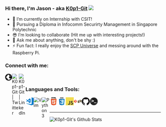 ### Hi there, I'm Jason - aka [K0p1-Git][website] <img src="https://user-images.githubusercontent.com/55252776/89190633-52f82a80-d5d4-11ea-9108-dcd620e4594a.gif" width="30px">

- 🔭 I’m currently on Internship with CSIT!
- 🌱 Pursuing a Diploma in Infocomm Securirty Management in Singapore Polytechnic
- 😎 I’m looking to collaborate (Hit me up with interesting projects!)
- 💬 Ask me about anything, don't be shy :) 
- ⚡ Fun fact: I really enjoy the [SCP Universe](http://www.scpwiki.com/) and messing around with the Raspberry Pi. 

### Connect with me:
[<img align="left" alt="K0p1-Git" width="22px" src="https://raw.githubusercontent.com/iconic/open-iconic/master/svg/globe.svg" />][website]
[<img align="left" alt="K0p1-Git | Twitter" width="22px" src="https://cdn.jsdelivr.net/npm/simple-icons@v3/icons/twitter.svg" />][twitter]
[<img align="left" alt="K0p1-Git | LinkedIn" width="22px" src="https://cdn.jsdelivr.net/npm/simple-icons@v3/icons/linkedin.svg" />][linkedin]

<br />

### Languages and Tools:
<img align="left" alt="Visual Studio Code" width="26px" src="https://raw.githubusercontent.com/github/explore/80688e429a7d4ef2fca1e82350fe8e3517d3494d/topics/visual-studio-code/visual-studio-code.png" />
<img align="left" alt="Vim" width="26px" src="https://user-images.githubusercontent.com/55252776/89188701-9735fb80-d5d1-11ea-8b60-bb622c497427.png" />
<img align="left" alt="Python 3" width="26px" src="https://user-images.githubusercontent.com/55252776/89188908-dd8b5a80-d5d1-11ea-8bde-00dd8db90a97.png" />
<img align="left" alt="HTML5" width="26px" src="https://raw.githubusercontent.com/github/explore/80688e429a7d4ef2fca1e82350fe8e3517d3494d/topics/html/html.png" />
<img align="left" alt="CSS3" width="26px" src="https://raw.githubusercontent.com/github/explore/80688e429a7d4ef2fca1e82350fe8e3517d3494d/topics/css/css.png" />
<img align="left" alt="JavaScript" width="26px" src="https://raw.githubusercontent.com/github/explore/80688e429a7d4ef2fca1e82350fe8e3517d3494d/topics/javascript/javascript.png"/>
<img align="left" alt="Git" width="26px" src="https://raw.githubusercontent.com/github/explore/80688e429a7d4ef2fca1e82350fe8e3517d3494d/topics/git/git.png" />
<img align="left" alt="GitHub" width="26px" src="https://raw.githubusercontent.com/github/explore/78df643247d429f6cc873026c0622819ad797942/topics/github/github.png" />
<img align="left" alt="HTML5" width="26px" src="https://raw.githubusercontent.com/github/explore/80688e429a7d4ef2fca1e82350fe8e3517d3494d/topics/terminal/terminal.png" />

<br />
<br />

---
<img align="left" alt="K0p1-Git's Github Stats" src="https://github-readme-stats.vercel.app/api?username=K0p1-Git&show_icons=true&hide_border=true" />

[website]: https://github.com/K0p1-Git
[twitter]: https://twitter.com/K0p1_
[linkedin]: https://www.linkedin.com/in/jasonkkf
